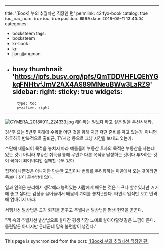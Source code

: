 
---
title: '[Book] 부의 추월차선 직장인 편'
permlink: 42rfyx-book
catalog: true
toc_nav_num: true
toc: true
position: 9999
date: 2018-09-11 13:45:54
categories:
- booksteem
tags:
- booksteem
- kr-book
- kr
- jjangjjangman
- busy
thumbnail: 'https://ipfs.busy.org/ipfs/QmTDDVHFLQEhYGkqFNHtvfJmV2AX4A989MNeuBWw3LaRZ9'
sidebar:
    right:
        sticky: true
widgets:
    -
        type: toc
        position: right
---


![CYMERA_20180911_224333.jpg](https://ipfs.busy.org/ipfs/QmTDDVHFLQEhYGkqFNHtvfJmV2AX4A989MNeuBWw3LaRZ9)
해야하는 일보다 
하고 싶은 일을 우선시해라.

3년후 또는 5년후 미래에 수확할 
어떤 것을 위해 지금 어떤 준비를
하고 있는가.
아니면 하루하루 반복적으로 
출퇴근, TV시청 등으로 
그냥 시간을 보내고 있는가.

수단에 매몰되어 목적을 놓치지 마라
예를들어 부동산 투자의 목적은
부동산을 사는데 있는 것이 아니라
부동산 취득을 통해 무언가 다른 목적을
달성하는 것이다
투자하는 것이 목적이 되어버리면
실패할 수도 있다

집착이 나쁜것은 아니지만
단순한 고집이나 변화를 두려워하는
마음에서 오는 것이라면
득보다 실이 클수밖에 없다.

일과 인격은 분리해서 생각해라
능력있는 사람에게 배우는 것은
누구나 할수있지만 거기에 좋고 싫다는
감정을 끌어들여서 배움의 기회를
놓치곤한다. 
타인의 업적만 보고 
인격에 얽매이지 마라.

서행차선 발상법은
조기 퇴직을 꿈꾸고
추월차선 발상법은
평생 현역을 꿈꾼다.

"책 속의 추월차선 발상법으로 살다간 평생 직장 노예로 살아야할것 같은 느낌이 든다.
틀린말은 아니지만 군데군데 맘속 불편함이 생긴다."

- - -

This page is synchronized from the post: ['[Book] 부의 추월차선 직장인 편'](https://steemit.com/@lucky2015/42rfyx-book)
